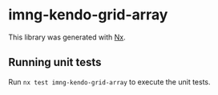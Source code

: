 # imng-kendo-grid-array

This library was generated with [Nx](https://nx.dev).

## Running unit tests

Run `nx test imng-kendo-grid-array` to execute the unit tests.
